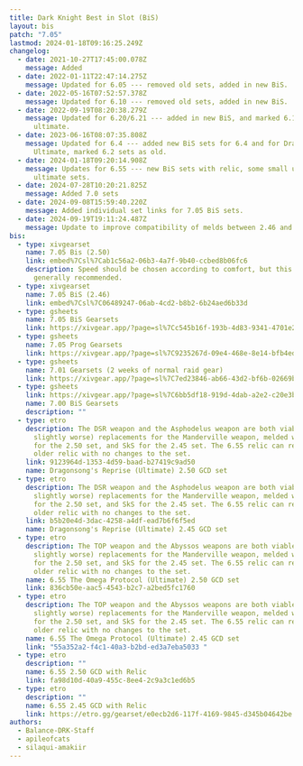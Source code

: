 ```yaml
---
title: Dark Knight Best in Slot (BiS)
layout: bis
patch: "7.05"
lastmod: 2024-01-18T09:16:25.249Z
changelog:
  - date: 2021-10-27T17:45:00.078Z
    message: Added
  - date: 2022-01-11T22:47:14.275Z
    message: Updated for 6.05 --- removed old sets, added in new BiS.
  - date: 2022-05-16T07:52:57.378Z
    message: Updated for 6.10 --- removed old sets, added in new BiS.
  - date: 2022-09-19T08:20:38.279Z
    message: Updated for 6.20/6.21 --- added in new BiS, and marked 6.1 sets as for
      ultimate.
  - date: 2023-06-16T08:07:35.808Z
    message: Updated for 6.4 --- added new BiS sets for 6.4 and for Dragonsong
      Ultimate, marked 6.2 sets as old.
  - date: 2024-01-18T09:20:14.908Z
    message: Updates for 6.55 --- new BiS sets with relic, some small updates to
      ultimate sets.
  - date: 2024-07-28T10:20:21.825Z
    message: Added 7.0 sets
  - date: 2024-09-08T15:59:40.220Z
    message: Added individual set links for 7.05 BiS sets.
  - date: 2024-09-19T19:11:24.487Z
    message: Update to improve compatibility of melds between 2.46 and 2.50
bis:
  - type: xivgearset
    name: 7.05 Bis (2.50)
    link: embed%7Csl%7Cab1c56a2-06b3-4a7f-9b40-ccbed8b06fc6
    description: Speed should be chosen according to comfort, but this set is
      generally recommended.
  - type: xivgearset
    name: 7.05 BiS (2.46)
    link: embed%7Csl%7C06489247-06ab-4cd2-b8b2-6b24aed6b33d
  - type: gsheets
    name: 7.05 BiS Gearsets
    link: https://xivgear.app/?page=sl%7Cc545b16f-193b-4d83-9341-4701e237dc10&
  - type: gsheets
    name: 7.05 Prog Gearsets
    link: https://xivgear.app/?page=sl%7C9235267d-09e4-468e-8e14-bfb4ed09726d&
  - type: gsheets
    name: 7.01 Gearsets (2 weeks of normal raid gear)
    link: https://xivgear.app/?page=sl%7C7ed23846-ab66-43d2-bf6b-02669b86c586&
  - type: gsheets
    link: https://xivgear.app/?page=sl%7C6bb5df18-919d-4dab-a2e2-c20e3b4c1bdc&
    name: 7.00 BiS Gearsets
    description: ""
  - type: etro
    description: The DSR weapon and the Asphodelus weapon are both viable (but
      slightly worse) replacements for the Manderville weapon, melded with DH
      for the 2.50 set, and SkS for the 2.45 set. The 6.55 relic can replace the
      older relic with no changes to the set.
    link: 9123964d-1353-4d59-baad-b27419c9ad50
    name: Dragonsong's Reprise (Ultimate) 2.50 GCD set
  - type: etro
    description: The DSR weapon and the Asphodelus weapon are both viable (but
      slightly worse) replacements for the Manderville weapon, melded with DH
      for the 2.50 set, and SkS for the 2.45 set. The 6.55 relic can replace the
      older relic with no changes to the set.
    link: b5b20e4d-3dac-4258-a4df-ead7b6f6f5ed
    name: Dragonsong's Reprise (Ultimate) 2.45 GCD set
  - type: etro
    description: The TOP weapon and the Abyssos weapons are both viable (but
      slightly worse) replacements for the Manderville weapon, melded with DH
      for the 2.50 set, and SkS for the 2.45 set. The 6.55 relic can replace the
      older relic with no changes to the set.
    name: 6.55 The Omega Protocol (Ultimate) 2.50 GCD set
    link: 836cb50e-aac5-4543-b2c7-a2bed5fc1760
  - type: etro
    description: The TOP weapon and the Abyssos weapons are both viable (but
      slightly worse) replacements for the Manderville weapon, melded with DH
      for the 2.50 set, and SkS for the 2.45 set. The 6.55 relic can replace the
      older relic with no changes to the set.
    name: 6.55 The Omega Protocol (Ultimate) 2.45 GCD set
    link: "55a352a2-f4c1-40a3-b2bd-ed3a7eba5033 "
  - type: etro
    description: ""
    name: 6.55 2.50 GCD with Relic
    link: fa98d10d-40a9-455c-8ee4-2c9a3c1ed6b5
  - type: etro
    description: ""
    name: 6.55 2.45 GCD with Relic
    link: https://etro.gg/gearset/e0ecb2d6-117f-4169-9845-d345b04642be
authors:
  - Balance-DRK-Staff
  - apileofcats
  - silaqui-amakiir
---
```

